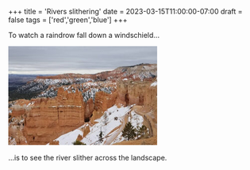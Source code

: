 +++
title = 'Rivers slithering'
date = 2023-03-15T11:00:00-07:00
draft = false
tags = ['red','green','blue']
+++

To watch a raindrow fall down a windschield...

![Bryce Canyon National Park](bryce-canyon.jpg)

...is to see the river slither across the landscape.
